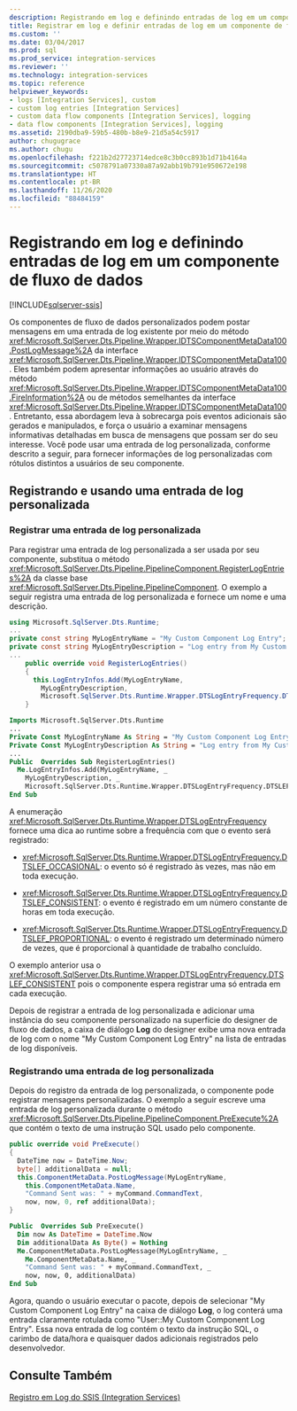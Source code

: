 ```yaml
---
description: Registrando em log e definindo entradas de log em um componente de fluxo de dados
title: Registrar em log e definir entradas de log em um componente de fluxo de dados | Microsoft Docs
ms.custom: ''
ms.date: 03/04/2017
ms.prod: sql
ms.prod_service: integration-services
ms.reviewer: ''
ms.technology: integration-services
ms.topic: reference
helpviewer_keywords:
- logs [Integration Services], custom
- custom log entries [Integration Services]
- custom data flow components [Integration Services], logging
- data flow components [Integration Services], logging
ms.assetid: 2190dba9-59b5-480b-b8e9-21d5a54c5917
author: chugugrace
ms.author: chugu
ms.openlocfilehash: f221b2d27723714edce8c3b0cc893b1d71b4164a
ms.sourcegitcommit: c5078791a07330a87a92abb19b791e950672e198
ms.translationtype: HT
ms.contentlocale: pt-BR
ms.lasthandoff: 11/26/2020
ms.locfileid: "88484159"
---
```

# <a name="logging-and-defining-log-entries-in-a-data-flow-component"></a>Registrando em log e definindo entradas de log em um componente de fluxo de dados

[!INCLUDE[sqlserver-ssis](../../../includes/applies-to-version/sqlserver-ssis.md)]


  Os componentes de fluxo de dados personalizados podem postar mensagens em uma entrada de log existente por meio do método <xref:Microsoft.SqlServer.Dts.Pipeline.Wrapper.IDTSComponentMetaData100.PostLogMessage%2A> da interface <xref:Microsoft.SqlServer.Dts.Pipeline.Wrapper.IDTSComponentMetaData100>. Eles também podem apresentar informações ao usuário através do método <xref:Microsoft.SqlServer.Dts.Pipeline.Wrapper.IDTSComponentMetaData100.FireInformation%2A> ou de métodos semelhantes da interface <xref:Microsoft.SqlServer.Dts.Pipeline.Wrapper.IDTSComponentMetaData100>. Entretanto, essa abordagem leva à sobrecarga pois eventos adicionais são gerados e manipulados, e força o usuário a examinar mensagens informativas detalhadas em busca de mensagens que possam ser do seu interesse. Você pode usar uma entrada de log personalizada, conforme descrito a seguir, para fornecer informações de log personalizadas com rótulos distintos a usuários de seu componente.  
  
## <a name="registering-and-using-a-custom-log-entry"></a>Registrando e usando uma entrada de log personalizada  
  
### <a name="registering-a-custom-log-entry"></a>Registrar uma entrada de log personalizada  
 Para registrar uma entrada de log personalizada a ser usada por seu componente, substitua o método <xref:Microsoft.SqlServer.Dts.Pipeline.PipelineComponent.RegisterLogEntries%2A> da classe base <xref:Microsoft.SqlServer.Dts.Pipeline.PipelineComponent>. O exemplo a seguir registra uma entrada de log personalizada e fornece um nome e uma descrição.  
  
```csharp  
using Microsoft.SqlServer.Dts.Runtime;  
...  
private const string MyLogEntryName = "My Custom Component Log Entry";  
private const string MyLogEntryDescription = "Log entry from My Custom Component ";  
...  
    public override void RegisterLogEntries()  
    {  
      this.LogEntryInfos.Add(MyLogEntryName,  
        MyLogEntryDescription,  
        Microsoft.SqlServer.Dts.Runtime.Wrapper.DTSLogEntryFrequency.DTSLEF_CONSISTENT);  
    }  
```  
  
```vb  
Imports Microsoft.SqlServer.Dts.Runtime  
...  
Private Const MyLogEntryName As String = "My Custom Component Log Entry"   
Private Const MyLogEntryDescription As String = "Log entry from My Custom Component "  
...  
Public  Overrides Sub RegisterLogEntries()   
  Me.LogEntryInfos.Add(MyLogEntryName, _  
    MyLogEntryDescription, _  
    Microsoft.SqlServer.Dts.Runtime.Wrapper.DTSLogEntryFrequency.DTSLEF_CONSISTENT)   
End Sub  
```  
  
 A enumeração <xref:Microsoft.SqlServer.Dts.Runtime.Wrapper.DTSLogEntryFrequency> fornece uma dica ao runtime sobre a frequência com que o evento será registrado:  
  
-   <xref:Microsoft.SqlServer.Dts.Runtime.Wrapper.DTSLogEntryFrequency.DTSLEF_OCCASIONAL>: o evento só é registrado às vezes, mas não em toda execução.  
  
-   <xref:Microsoft.SqlServer.Dts.Runtime.Wrapper.DTSLogEntryFrequency.DTSLEF_CONSISTENT>: o evento é registrado em um número constante de horas em toda execução.  
  
-   <xref:Microsoft.SqlServer.Dts.Runtime.Wrapper.DTSLogEntryFrequency.DTSLEF_PROPORTIONAL>: o evento é registrado um determinado número de vezes, que é proporcional à quantidade de trabalho concluído.  
  
 O exemplo anterior usa o <xref:Microsoft.SqlServer.Dts.Runtime.Wrapper.DTSLogEntryFrequency.DTSLEF_CONSISTENT> pois o componente espera registrar uma só entrada em cada execução.  
  
 Depois de registrar a entrada de log personalizada e adicionar uma instância do seu componente personalizado na superfície do designer de fluxo de dados, a caixa de diálogo **Log** do designer exibe uma nova entrada de log com o nome "My Custom Component Log Entry" na lista de entradas de log disponíveis.  
  
### <a name="logging-to-a-custom-log-entry"></a>Registrando uma entrada de log personalizada  
 Depois do registro da entrada de log personalizada, o componente pode registrar mensagens personalizadas. O exemplo a seguir escreve uma entrada de log personalizada durante o método <xref:Microsoft.SqlServer.Dts.Pipeline.PipelineComponent.PreExecute%2A> que contém o texto de uma instrução SQL usado pelo componente.  
  
```csharp  
public override void PreExecute()  
{  
  DateTime now = DateTime.Now;  
  byte[] additionalData = null;  
  this.ComponentMetaData.PostLogMessage(MyLogEntryName,  
    this.ComponentMetaData.Name,  
    "Command Sent was: " + myCommand.CommandText,  
    now, now, 0, ref additionalData);  
}  
```  
  
```vb  
Public  Overrides Sub PreExecute()   
  Dim now As DateTime = DateTime.Now   
  Dim additionalData As Byte() = Nothing   
  Me.ComponentMetaData.PostLogMessage(MyLogEntryName, _  
    Me.ComponentMetaData.Name, _  
    "Command Sent was: " + myCommand.CommandText, _  
    now, now, 0, additionalData)   
End Sub  
```  
  
 Agora, quando o usuário executar o pacote, depois de selecionar "My Custom Component Log Entry" na caixa de diálogo **Log**, o log conterá uma entrada claramente rotulada como "User::My Custom Component Log Entry". Essa nova entrada de log contém o texto da instrução SQL, o carimbo de data/hora e quaisquer dados adicionais registrados pelo desenvolvedor.  
  
## <a name="see-also"></a>Consulte Também  
 [Registro em Log do SSIS &#40;Integration Services&#41;](../../../integration-services/performance/integration-services-ssis-logging.md)  
  
  

